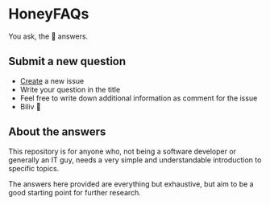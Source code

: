 HoneyFAQs
=========
You ask, the 🐻  answers.

Submit a new question
---------------------
- [Create](https://github.com/honeypotio/honeyfaqs/issues/new) a new issue
- Write your question in the title
- Feel free to write down additional information as comment for the issue
- Biliv 🐻 

About the answers
-----------------
This repository is for anyone who, not being a software developer or generally an IT guy, needs a very simple and understandable introduction to specific topics.

The answers here provided are everything but exhaustive, but aim to be a good starting point for further research.

